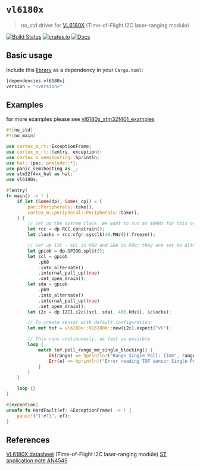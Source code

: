 # `vl6180x`

> no_std driver for [VL6180X](https://www.st.com/resource/en/datasheet/vl6180x.pdf) (Time-of-Flight I2C laser-ranging module)

[![Build Status](https://github.com/lucazulian/vl6180x/workflows/vl6180x-ci/badge.svg)](https://github.com/lucazulian/vl6180x/actions?query=workflow%3Avl6180x-ci)
[![crates.io](https://img.shields.io/crates/v/vl6180x.svg)](https://crates.io/crates/vl6180x)
[![Docs](https://docs.rs/vl6180x/badge.svg)](https://docs.rs/vl6180x)


## Basic usage

Include this [library](https://crates.io/crates/vl6180x) as a dependency in your `Cargo.toml`:

```rust
[dependencies.vl6180x]
version = "<version>"
```

## Examples

for more examples please see [vl6180x_stm32f401_examples](https://github.com/shaoyuancc/vl6180x_stm32f401_examples)

```rust
#![no_std]
#![no_main]

use cortex_m_rt::ExceptionFrame;
use cortex_m_rt::{entry, exception};
use cortex_m_semihosting::hprintln;
use hal::{pac, prelude::*};
use panic_semihosting as _;
use stm32f4xx_hal as hal;
use vl6180x;

#[entry]
fn main() -> ! {
    if let (Some(dp), Some(_cp)) = (
        pac::Peripherals::take(),
        cortex_m::peripheral::Peripherals::take(),
    ) {
        // Set up the system clock. We want to run at 48MHz for this one.
        let rcc = dp.RCC.constrain();
        let clocks = rcc.cfgr.sysclk(48.MHz()).freeze();

        // Set up I2C - SCL is PB8 and SDA is PB9; they are set to Alternate Function 4
        let gpiob = dp.GPIOB.split();
        let scl = gpiob
            .pb8
            .into_alternate()
            .internal_pull_up(true)
            .set_open_drain();
        let sda = gpiob
            .pb9
            .into_alternate()
            .internal_pull_up(true)
            .set_open_drain();
        let i2c = dp.I2C1.i2c((scl, sda), 400.kHz(), &clocks);

        // To create sensor with default configuration:
        let mut tof = vl6180x::VL6180X::new(i2c).expect("vl");

        // This runs continuously, as fast as possible
        loop {
            match tof.poll_range_mm_single_blocking() {
                Ok(range) => hprintln!("Range Single Poll: {}mm", range).unwrap(),
                Err(e) => hprintln!("Error reading TOF sensor Single Poll! {:?}", e).unwrap(),
            }
        }
    }

    loop {}
}

#[exception]
unsafe fn HardFault(ef: &ExceptionFrame) -> ! {
    panic!("{:#?}", ef);
}
```

## References
[VL6180X datasheet](https://www.st.com/resource/en/datasheet/vl6180x.pdf) (Time-of-Flight I2C laser-ranging module)
[ST application note AN4545](https://www.st.com/resource/en/application_note/an4545-vl6180x-basic-ranging-application-note-stmicroelectronics.pdf)